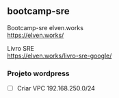 ## bootcamp-sre
Bootcamp-sre elven.works\
https://elven.works/

Livro SRE\
https://elven.works/livro-sre-google/

### Projeto wordpress
- [ ] Criar VPC 192.168.250.0/24


